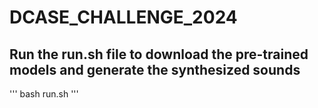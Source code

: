 # DCASE_CHALLENGE_2024
## Run the run.sh file to download the pre-trained models and generate the synthesized sounds

'''
bash run.sh
'''